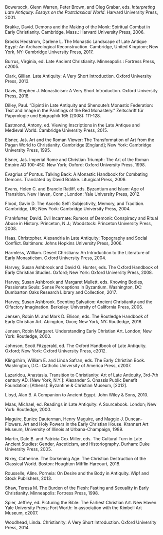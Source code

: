 Bowersock, Glenn Warren, Peter Brown, and Oleg Grabar, eds. _Interpreting Late Antiquity: Essays on the Postclassical World_. Harvard University Press, 2001.

Brakke, David. Demons and the Making of the Monk: Spiritual Combat in Early Christianity. Cambridge, Mass.: Harvard University Press, 2006.

Brooks Hedstrom, Darlene L. The Monastic Landscape of Late Antique Egypt: An Archaeological Reconstruction. Cambridge, United Kingdom; New York, NY: Cambridge University Press, 2017.

Burrus, Virginia, ed. Late Ancient Christianity. Minneapolis : Fortress Press, c2005.

Clark, Gillian. Late Antiquity: A Very Short Introduction. Oxford University Press, 2013.

Davis, Stephen J. Monasticism: A Very Short Introduction. Oxford University Press, 2018.

Dilley, Paul. “Dipinti in Late Antiquity and Shenoute’s Monastic Federation: Text and Image in the Paintings of the Red Monastery.” Zeitschrift für Papyrologie und Epigraphik 165 (2008): 111-128.

Eastmond, Antony, ed. Viewing Inscriptions in the Late Antique and Medieval World. Cambridge University Press, 2015.

Elsner, Jaś. Art and the Roman Viewer: The Transformation of Art from the Pagan World to Christianity. Cambridge [England]; New York: Cambridge University Press, 1995.

Elsner, Jaś. Imperial Rome and Christian Triumph: The Art of the Roman Empire AD 100-450. New York; Oxford: Oxford University Press, 1998.

Evagrius of Pontus. Talking Back: A Monastic Handbook for Combating Demons. Translated by David Brakke. Liturgical Press, 2009.

Evans, Helen C. and Brandie Ratliff, eds. Byzantium and Islam: Age of Transition. New Haven, Conn.; London: Yale University Press, 2012.

Flood, Gavin D. The Ascetic Self: Subjectivity, Memory, and Tradition. Cambridge, UK; New York: Cambridge University Press, 2004.

Frankfurter, David. Evil Incarnate: Rumors of Demonic Conspiracy and Ritual Abuse in History. Princeton, N.J.; Woodstock: Princeton University Press, 2008.

Haas, Christopher. Alexandria in Late Antiquity: Topography and Social Conflict. Baltimore: Johns Hopkins University Press, 2006.

Harmless, William. Desert Christians: An Introduction to the Literature of Early Monasticism. Oxford University Press, 2004.

Harvey, Susan Ashbrook and David G. Hunter, eds. The Oxford Handbook of Early Christian Studies. Oxford; New York: Oxford University Press, 2008.

Harvey, Susan Ashbrook and Margaret Mullett, eds. Knowing Bodies, Passionate Souls: Sense Perceptions in Byzantium. Washington, DC: Dumbarton Oaks Research Library and Collection, 2017.

Harvey, Susan Ashbrook. Scenting Salvation: Ancient Christianity and the Olfactory Imagination. Berkeley: University of California Press, 2006.

Jensen, Robin M. and Mark D. Ellison, eds. The Routledge Handbook of Early Christian Art. Abingdon, Oxon; New York, NY: Routledge, 2018.

Jensen, Robin Margaret. Understanding Early Christian Art. London; New York: Routledge, 2000.

Johnson, Scott Fitzgerald, ed. The Oxford Handbook of Late Antiquity. Oxford; New York: Oxford University Press, c2012.

Klingshirn, William E. and Linda Safran, eds. The Early Christian Book. Washington, D.C.: Catholic University of America Press, c2007.

Lazaridou, Anastasia. Transition to Christianity: Art of Late Antiquity, 3rd-7th century AD. [New York, N.Y.]: Alexander S. Onassis Public Benefit Foundation; [Athens]: Byzantine & Christian Museum, [2012].

Lloyd, Alan B. A Companion to Ancient Egypt. John Wiley & Sons, 2010.

Maas, Michael, ed. Readings in Late Antiquity: A Sourcebook. London; New York: Routledge, 2000.

Maguire, Eunice Dauterman, Henry Maguire, and Maggie J. Duncan-Flowers. Art and Holy Powers in the Early Christian House. Krannert Art Museum, University of Illinois at Urbana-Champaign, 1989.

Martin, Dale B. and Patricia Cox Miller, eds. The Cultural Turn in Late Ancient Studies: Gender, Asceticism, and Historiography. Durham: Duke University Press, 2005.

Nixey, Catherine. The Darkening Age: The Christian Destruction of the Classical World. Boston: Houghton Mifflin Harcourt, 2018.

Rousselle, Aline. Porneia: On Desire and the Body in Antiquity. Wipf and Stock Publishers, 2013.

Shaw, Teresa M. The Burden of the Flesh: Fasting and Sexuality in Early Christianity. Minneapolis: Fortress Press, 1998.

Spier, Jeffrey, ed. Picturing the Bible: The Earliest Christian Art. New Haven: Yale University Press; Fort Worth: In association with the Kimbell Art Museum, c2007.

Woodhead, Linda. Christianity: A Very Short Introduction. Oxford University Press, 2014.
